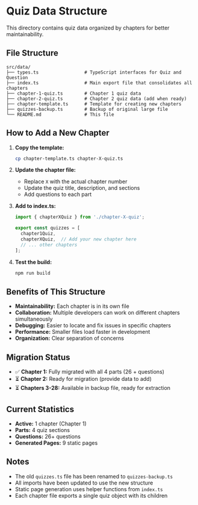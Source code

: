 # Quiz Data Structure

This directory contains quiz data organized by chapters for better maintainability.

## File Structure

```
src/data/
├── types.ts                 # TypeScript interfaces for Quiz and Question
├── index.ts                 # Main export file that consolidates all chapters
├── chapter-1-quiz.ts        # Chapter 1 quiz data
├── chapter-2-quiz.ts        # Chapter 2 quiz data (add when ready)
├── chapter-template.ts      # Template for creating new chapters
├── quizzes-backup.ts        # Backup of original large file
└── README.md                # This file
```

## How to Add a New Chapter

1. **Copy the template:**
   ```bash
   cp chapter-template.ts chapter-X-quiz.ts
   ```

2. **Update the chapter file:**
   - Replace `X` with the actual chapter number
   - Update the quiz title, description, and sections
   - Add questions to each part

3. **Add to index.ts:**
   ```typescript
   import { chapterXQuiz } from './chapter-X-quiz';
   
   export const quizzes = [
     chapter1Quiz,
     chapterXQuiz,  // Add your new chapter here
     // ... other chapters
   ];
   ```

4. **Test the build:**
   ```bash
   npm run build
   ```

## Benefits of This Structure

- **Maintainability:** Each chapter is in its own file
- **Collaboration:** Multiple developers can work on different chapters simultaneously
- **Debugging:** Easier to locate and fix issues in specific chapters
- **Performance:** Smaller files load faster in development
- **Organization:** Clear separation of concerns

## Migration Status

- ✅ **Chapter 1:** Fully migrated with all 4 parts (26 + questions)
- ⏳ **Chapter 2:** Ready for migration (provide data to add)
- ⏳ **Chapters 3-28:** Available in backup file, ready for extraction

## Current Statistics

- **Active:** 1 chapter (Chapter 1)
- **Parts:** 4 quiz sections
- **Questions:** 26+ questions
- **Generated Pages:** 9 static pages

## Notes

- The old `quizzes.ts` file has been renamed to `quizzes-backup.ts`
- All imports have been updated to use the new structure
- Static page generation uses helper functions from `index.ts`
- Each chapter file exports a single quiz object with its children
